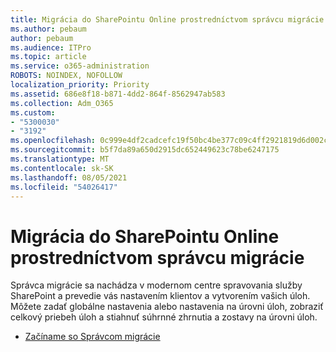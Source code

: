 ```yaml
---
title: Migrácia do SharePointu Online prostredníctvom správcu migrácie
ms.author: pebaum
author: pebaum
ms.audience: ITPro
ms.topic: article
ms.service: o365-administration
ROBOTS: NOINDEX, NOFOLLOW
localization_priority: Priority
ms.assetid: 686e8f18-b871-4dd2-864f-8562947ab583
ms.collection: Adm_O365
ms.custom:
- "5300030"
- "3192"
ms.openlocfilehash: 0c999e4df2cadcefc19f50bc4be377c09c4ff2921819d6d002c5bd223b7719b7
ms.sourcegitcommit: b5f7da89a650d2915dc652449623c78be6247175
ms.translationtype: MT
ms.contentlocale: sk-SK
ms.lasthandoff: 08/05/2021
ms.locfileid: "54026417"
---
```

# <a name="migrating-to-sharepoint-online-via-migration-manager"></a>Migrácia do SharePointu Online prostredníctvom správcu migrácie

Správca migrácie sa nachádza v modernom centre spravovania služby SharePoint a prevedie vás nastavením klientov a vytvorením vašich úloh. Môžete zadať globálne nastavenia alebo nastavenia na úrovni úloh, zobraziť celkový priebeh úloh a stiahnuť súhrnné zhrnutia a zostavy na úrovni úloh.

- [Začíname so Správcom migrácie](https://docs.microsoft.com/sharepointmigration/mm-get-started)
